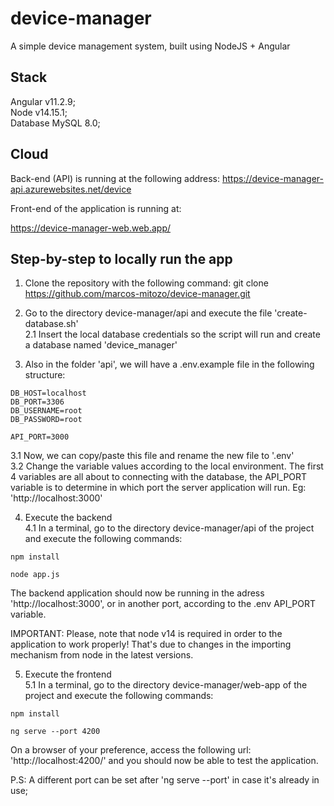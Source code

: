 # device-manager
A simple device management system, built using NodeJS + Angular

## Stack
Angular v11.2.9;  
Node v14.15.1;  
Database MySQL 8.0;  

## Cloud
Back-end (API) is running at the following address:
https://device-manager-api.azurewebsites.net/device

Front-end of the application is running at:

https://device-manager-web.web.app/


## Step-by-step to locally run the app
1. Clone the repository with the following command:
  git clone https://github.com/marcos-mitozo/device-manager.git

2. Go to the directory device-manager/api and execute the file 'create-database.sh'  
2.1 Insert the local database credentials so the script will run and create a database named 'device_manager'

3. Also in the folder 'api', we will have a .env.example file in the following structure:  
```
DB_HOST=localhost
DB_PORT=3306
DB_USERNAME=root
DB_PASSWORD=root

API_PORT=3000
```
3.1 Now, we can copy/paste this file and rename the new file to '.env'  
3.2 Change the variable values according to the local environment. The first 4 variables are all about to connecting with the database,
the API_PORT variable is to determine in which port the server application will run. Eg: 'http://localhost:3000'

4. Execute the backend  
4.1 In a terminal, go to the directory device-manager/api of the project and execute the following commands:
```
npm install

node app.js
```
The backend application should now be running in the adress 'http://localhost:3000', or in another port, according to the .env API_PORT variable.

IMPORTANT: Please, note that node v14 is required in order to the application to work properly! That's due to changes in the importing mechanism from node in the latest versions.

5. Execute the frontend  
5.1 In a terminal, go to the directory device-manager/web-app of the project and execute the following commands:
```
npm install

ng serve --port 4200
```
On a browser of your preference, access the following url: 'http://localhost:4200/' and you should now be able to test the application.

P.S: 
A different port can be set after 'ng serve --port' in case it's already in use;
